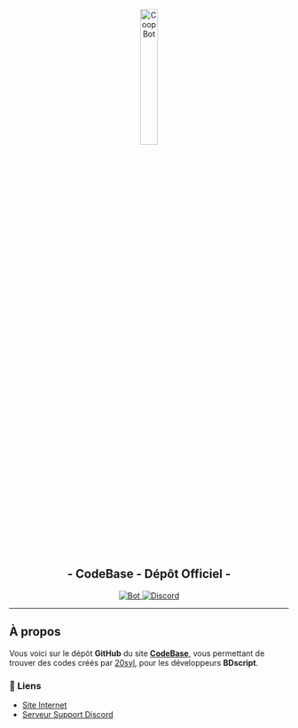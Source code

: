 <div align="center">
  <a href="https://20syldev.github.io/codebase">
    <img src="https://i.postimg.cc/nVRnznLC/codebase.png" alt="Coop Bot" style="width: 25%;">
  </a>
  <br>
  <h2>- CodeBase - Dépôt Officiel -</h2>
  <a href="https://20syldev.github.io/codebase">
    <img src="https://img.shields.io/badge/Site :-v0.5.0-6479ee?labelColor=23272A" alt="Bot">
  </a>
  <a href="https://discord.gg/">
    <img src="https://img.shields.io/discord/1056940597975449710?logo=discord&labelColor=23272A&label=Discord&color=5e60ce" alt="Discord">
  </a>
</div>

---
## À propos

Vous voici sur le dépôt **GitHub** du site **[CodeBase](https://20syldev.github.io/codebase)**, vous permettant de trouver des codes créés par [20syl](https://github.com/20syldev/), pour les développeurs **BDscript**.

### 🔗 Liens 
- [Site Internet](https://20syldev.github.io/codebase)
- [Serveur Support Discord](https://discord.gg/)

